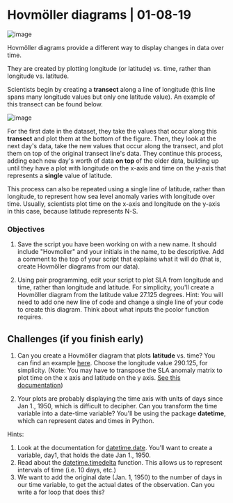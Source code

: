 # Hovmöller diagrams | 01-08-19

![image](https://scitools.org.uk/iris/docs/v1.9.0/html/_images/hovmoller.png)

Hovmöller diagrams provide a different way to display changes in data over time. 

They are created by plotting longitude (or latitude) vs. time, rather than longitude vs. latitude.

Scientists begin by creating a **transect** along a line of longitude (this line spans many longitude values but only one latitude value). An example of this transect can be found below.

![image](https://raw.githubusercontent.com/amnh/BridgeUP-STEM-Oceans-Six/master/photos/sla_Bermuda_Hovmoller_9149.png?token=AmUbDkH26QVm5306PtfFh3HbXKHhnmUpks5cPjADwA%3D%3D)

For the first date in the dataset, they take the values that occur along this **transect** and plot them at the bottom of the figure. Then, they look at the next day's data, take the new values that occur along the transect, and plot them on top of the original transect line's data. They continue this process, adding each new day's worth of data **on top** of the older data, building up until they have a plot with longitude on the x-axis and time on the y-axis that represents a **single** value of latitude. 

This process can also be repeated using a single line of latitude, rather than longitude, to represent how sea level anomaly varies with longitude over time. Usually, scientists plot time on the x-axis and longitude on the y-axis in this case, because latitude represents N-S. 

### Objectives
1. Save the script you have been working on with a new name. It should include "Hovmoller" and your initials in the name, to be descriptive. Add a comment to the top of your script that explains what it will do (that is, create Hovmöller diagrams from our data).

2. Using pair programming, edit your script to plot SLA from longitude and time, rather than longitude and latitude. For simplicity, you'll create a Hovmöller diagram from the latitude value 27.125 degrees.
Hint: You will need to add one new line of code and change a single line of your code to create this diagram. Think about what inputs the pcolor function requires. 

## Challenges (if you finish early)
1. Can you create a Hovmöller diagram that plots **latitude** vs. time? You can find an example [here](https://wci.earth2observe.eu/assets/images/hovmoller.png). Choose the longitude value 290.125, for simplicity. 
(Note: You may have to transpose the SLA anomaly matrix to plot time on the x axis and latitude on the y axis. [See this documentation](https://docs.scipy.org/doc/numpy-1.14.0/reference/generated/numpy.matrix.transpose.html))

2. Your plots are probably displaying the time axis with units of days since Jan 1., 1950, which is difficult to decipher. Can you transform the time variable into a date-time variable? You'll be using the package **datetime**, which can represent dates and times in Python.

  Hints: 
  1. Look at the documentation for [datetime.date](https://www.w3schools.com/python/python_datetime.asp). You'll want to create a variable, day1, that holds the date Jan 1., 1950. 
  2. Read about the [datetime.timedelta](https://www.journaldev.com/23334/python-timedelta) function. This allows us to represent intervals of time (i.e. 10 days, etc.)
  3. We want to add the original date (Jan. 1, 1950) to the number of days in our time variable, to get the actual dates of the observation. Can you write a for loop that does this?



